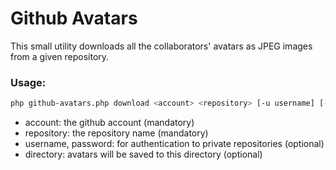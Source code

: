 # Github Avatars

This small utility downloads all the collaborators' avatars as JPEG images from a given repository.

### Usage:

```bash
php github-avatars.php download <account> <repository> [-u username] [-p password] [-d directory]
```

* account: the github account (mandatory)
* repository: the repository name (mandatory)
* username, password: for authentication to private repositories (optional)
* directory: avatars will be saved to this directory (optional) 
